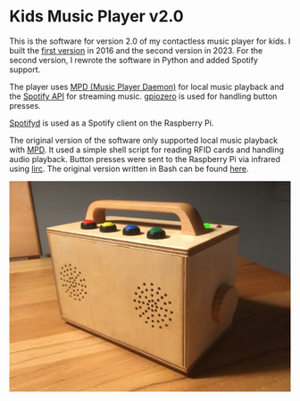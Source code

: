 # Kids Music Player v2.0

This is the software for version 2.0 of my contactless music player for kids. I built the [first version](https://github.com/nacht-falter/kids-music-player/tree/legacy) in 2016 and the second version in 2023. For the second version, I rewrote the software in Python and added Spotify support.

The player uses [MPD (Music Player Daemon)](https://www.musicpd.org/) for local music playback and the [Spotify API](https://developer.spotify.com/documentation/web-api/) for streaming music. [gpiozero](https://gpiozero.readthedocs.io/en/stable/) is used for handling button presses.

[Spotifyd](https://github.com/Spotifyd/spotifyd) is used as a Spotify client on the Raspberry Pi.

The original version of the software only supported local music playback with [MPD](https://www.musicpd.org/). It used a simple shell script for reading RFID cards and handling audio playback. Button presses were sent to the Raspberry Pi via infrared using [lirc](https://lirc.org). The original version written in Bash can be found [here](https://github.com/nacht-falter/kids-music-player/tree/legacy).

![Kids Music Player v2.0](musicplayer.jpg)
